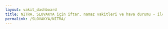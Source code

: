 ```yaml
---
layout: vakit_dashboard
title: NITRA, SLOVAKYA için iftar, namaz vakitleri ve hava durumu - ilçe/eyalet seç
permalink: /SLOVAKYA/NITRA/
---
```


<script type="text/javascript">
  var GLOBAL_COUNTRY = 'SLOVAKYA';
  var GLOBAL_CITY = 'NITRA';
  var GLOBAL_STATE = '';
  var lat = 72;
  var lon = 21;
</script>
